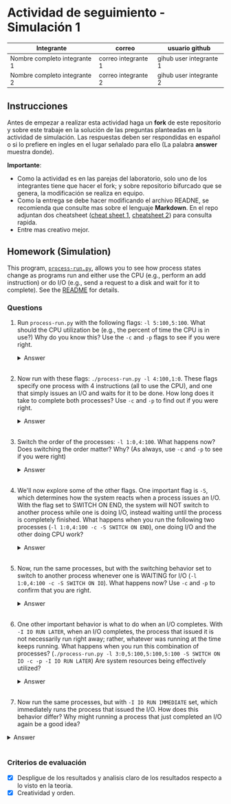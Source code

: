 # Actividad de seguimiento - Simulación 1

|Integrante|correo|usuario github|
|---|---|---|
|Nombre completo integrante 1|correo integrante 1|gihub user integrante 1|
|Nombre completo integrante 2|correo integrante 2|gihub user integrante 2|

## Instrucciones

Antes de empezar a realizar esta actividad haga un **fork** de este repositorio y sobre este trabaje en la solución de las preguntas planteadas en la actividad de simulación. Las respuestas deben ser respondidas en español o si lo prefiere en ingles en el lugar señalado para ello (La palabra **answer** muestra donde).

**Importante**:
* Como la actividad es en las parejas del laboratorio, solo uno de los integrantes tiene que hacer el fork; y sobre repositorio bifurcado que se genera, la modificación se realiza en equipo.
* Como la entrega se debe hacer modificando el archivo READNE, se recomienda que consulte mas sobre el lenguaje **Markdown**. En el repo adjuntan dos cheatsheet ([cheat sheet 1](Markdown_Cheat_Sheet.pdf), [cheatsheet 2](markdown-cheatsheet.pdf)) para consulta rapida.
* Entre mas creativo mejor.

## Homework (Simulation)

This program, [`process-run.py`](process-run.py), allows you to see how process states change as programs run and either use the CPU (e.g., perform an add instruction) or do I/O (e.g., send a request to a disk and wait for it to complete). See the [README](https://github.com/remzi-arpacidusseau/ostep-homework/blob/master/cpu-intro/README.md) for details.

### Questions

1. Run `process-run.py` with the following flags: `-l 5:100,5:100`. What should the CPU utilization be (e.g., the percent of time the CPU is in use?) Why do you know this? Use the `-c` and `-p` flags to see if you were right.
   
   <details>
   <summary>Answer</summary>
   
      En la simulación, se ejecutan dos procesos con las banderas `-l 5:100,5:100`, lo que significa que cada proceso se ejecuta en la CPU durante 5 unidades de tiempo sin realizar operaciones de entrada/salida (I/O). Cada uno usando la CPU al 100%. 

   Para corroborar lo anterior, se puede observar la traza de ejecución con `-p`
   - En los primeros 5 ciclos, el Proceso 0 usa la CPU.
   - En los siguientes 5 ciclos, el Proceso 1 usa la CPU.
   - No hay tiempos de inactividad, ya que siempre hay un proceso en ejecución.

   <br>

   Al verificar con la opción -c, obtenemos la estadística:
   - Tiempo total: 10 unidades
   - Tiempo CPU ocupada: 10 unidades
   - Tiempo I/O ocupada: 0 unidades
   - CPU Busy: 100.00%
   <br>
   Esto confirma que la CPU estuvo en uso el 100% del tiempo, sin momentos de inactividad. Se adjunta imagen que corrobora lo dicho anteriormente:

   <div align="center">
      <img src="https://github.com/DuvanR0598/Simulacion1_SO20251/blob/main/Imagenes/Pregunta%201.png?raw=true" alt="Pregunta 1" width="400"/>
   </div>
   </details>
   <br>

1. Now run with these flags: `./process-run.py -l 4:100,1:0`. These flags specify one process with 4 instructions (all to use the CPU), and one that simply issues an I/O and waits for it to be done. How long does it take to complete both processes? Use `-c` and `-p` to find out if you were right. 
   
   <details>
   <summary>Answer</summary>
   La CPU estará ocupada solo durante los primeros 4 ciclos, luego quedará inactiva.
      
   - `4:100` → Un proceso que usa la CPU durante 4 unidades de tiempo al 100%.
   - `1:0` → Un proceso que no usa CPU y espera en la cola.

   <br>

   **¿Cuánto tiempo tarda en completarse ambos procesos?**
   - El primer proceso (PID 0) ejecuta 4 instrucciones en la CPU, lo que toma 4 unidades de tiempo.
   - El segundo proceso (PID 1) ejecuta una operación de E/S en el tiempo 5, lo que lo pone en estado bloqueado durante 5 unidades de tiempo.
   - Cuando finaliza la espera de E/S (tiempo 10), el proceso 1 ejecuta su última instrucción en el tiempo 11 y termina.

   <br>

   _El tiempo total que tardan en completarse ambos procesos es 11 unidades de tiempo._

   Lo anterior, se puede verificar en las estadísticas del programa:
   - Tiempo total de ejecución: 11 unidades de tiempo.
   - Tiempo en que la CPU estuvo ocupada: 6 unidades (54.55%).
   - Tiempo en que la CPU estuvo inactiva esperando la E/S: 5 unidades (45.45%).

   <br>
   
   <div align="center">
      <img src="https://github.com/DuvanR0598/Simulacion1_SO20251/blob/main/Imagenes/Pregunta%202.png?raw=true" alt="Pregunta 1" width="400"/>
   </div>
   </details>
   <br>

3. Switch the order of the processes: `-l 1:0,4:100`. What happens now? Does switching the order matter? Why? (As always, use `-c` and `-p` to see if you were right)
   
   <details>
   <summary>Answer</summary>

   - `PID 0:` Un proceso que solo realiza una operación de E/S.
   - `PID 1:` Un proceso que ejecuta 4 instrucciones en la CPU.
  
   <br>

   Al cambiar el orden de los procesos con `-l 1:0,4:100`, el proceso que realiza E/S (PID 0) se ejecuta primero. Como resultado, el sistema debe esperar a que finalice la operación de E/S antes de permitir que el proceso de CPU (PID 1) comience su ejecución.
   En este caso, el tiempo total de ejecución se reduce a 7 unidades de tiempo en comparación con los 11 tiempos de la ejecución anterior `(-l 4:100,1:0)`. Esto ocurre porque el proceso de CPU ahora puede ejecutarse en paralelo con la espera de E/S, optimizando el uso de los recursos del sistema.
   Por lo tanto, sí importa el orden de ejecución, ya que afecta el tiempo total de finalización de los procesos y la eficiencia del sistema. Ejecutar primero un proceso de E/S permite que la CPU trabaje mientras la E/S está en progreso, reduciendo el tiempo total de espera.

   <br>

   <div align="center">
      <img src="https://github.com/DuvanR0598/Simulacion1_SO20251/blob/main/Imagenes/Pregunta%202.png?raw=true" alt="Pregunta 1" width="400"/>
   </div>
   </details>
   <br>

5. We'll now explore some of the other flags. One important flag is `-S`, which determines how the system reacts when a process issues an I/O. With the flag set to SWITCH ON END, the system will NOT switch to another process while one is doing I/O, instead waiting until the process is completely finished. What happens when you run the following two processes (`-l 1:0,4:100 -c -S SWITCH ON END`), one doing I/O and the other doing CPU work?
   
   <details>
   <summary>Answer</summary>
   
   Este comando ejecuta dos procesos:
   - Un proceso `(PID 0)` que realiza una operación de entrada/salida (E/S).
   - Un proceso `(PID 1)` que ejecuta 4 instrucciones de CPU.
   - La opción `-S SWITCH_ON_END` hace que el sistema no cambie de proceso hasta que el proceso en ejecución termine completamente.

   <br>

   Con la configuración anterior, es decir, `-S SWITCH_ON_END` el sistema no cambia a otro proceso hasta que el proceso actual termine completamente, incluso si está esperando una E/S. Esto significa que:
   - El proceso de E/S (PID 0) se ejecuta primero y la CPU queda ociosa mientras espera que termine la E/S.
   - El proceso de CPU (PID 1) no puede ejecutarse hasta que PID 0 termine por completo, lo que desperdicia ciclos de CPU.
   - El tiempo total de ejecución aumenta, ya que la CPU no aprovecha los ciclos en los que el proceso de E/S está bloqueado.
  
   <br>

   Este comportamiento es menos eficiente en comparación con la ejecución sin `SWITCH_ON_END`, donde el proceso de CPU podría haber avanzado mientras la E/S se completaba en paralelo.

   <br>

   <div align="center">
      <img src="https://github.com/DuvanR0598/Simulacion1_SO20251/blob/main/Imagenes/Pregunta%204.png?raw=true" alt="Pregunta 1" width="700"/>
   </div>
   </details>
   <br>

7. Now, run the same processes, but with the switching behavior set to switch to another process whenever one is WAITING for I/O (`-l 1:0,4:100 -c -S SWITCH ON IO`). What happens now? Use `-c` and `-p` to confirm that you are right.
   
   <details>
   <summary>Answer</summary>

   Con `SWITCH_ON_IO`, la CPU no se queda inactiva esperando que termine la E/S, sino que aprovecha el tiempo ejecutando otro proceso. lo anterior significa que:
   - El proceso 0 comienza la E/S y la CPU cambia inmediatamente al proceso 1.
   - El proceso 1 usa la CPU mientras el proceso 0 está esperando que termine la E/S.
   - Cuando la E/S del proceso 0 termina, este se vuelve listo para ejecutarse y el sistema lo ejecuta en su turno.

   <br>

   **Estadisticas**
   - Total de tiempo: 7 ciclos.
   - CPU Busy: 6 (85.71%) → La CPU estuvo ocupada el 85.71% del tiempo.
   - IO Busy: 5/7 (71.43%) → El sistema estuvo ocupado con E/S el 71.43% del tiempo.

   <br>

   Esto confirma que con `SWITCH_ON_IO`, la CPU sigue trabajando incluso cuando hay procesos en espera de E/S, en lugar de desperdiciar ciclos de reloj.
   Al usar `SWITCH_ON_IO`, el sistema logra:

   <br>

   ✅ Mejor utilización de la CPU (menor tiempo ocioso).
   <br>
   ✅ Ejecución simultánea de E/S y CPU, optimizando el tiempo total de ejecución.
   <br>
   ✅ Finalización más rápida de los procesos, ya que no hay demoras innecesarias.

   Este es un comportamiento ideal en sistemas multitarea donde considero se busca la máxima eficiencia de los recursos

   <br>

   <div align="center">
      <img src="https://github.com/DuvanR0598/Simulacion1_SO20251/blob/main/Imagenes/Pregunta%205.png?raw=true" alt="Pregunta 1" width="700"/>
   </div>
   </details>
   <br>

9. One other important behavior is what to do when an I/O completes. With `-I IO RUN LATER`, when an I/O completes, the process that issued it is not necessarily run right away; rather, whatever was running at the time keeps running. What happens when you run this combination of processes? (`./process-run.py -l 3:0,5:100,5:100,5:100 -S SWITCH ON IO -c -p -I IO RUN LATER`) Are system resources being effectively utilized?
   
   <details>
   <summary>Answer</summary>

   Para esta ejecución, se aplica la opción `-I IO RUN LATER`, lo que significa que cuando un proceso completa su operación de E/S, no se ejecuta inmediatamente. En su lugar, el proceso que ya estaba ejecutándose en la CPU continúa corriendo hasta que ceda el control según la política de planificación.

   <br>

   **Análisis del Comportamiento**

   <br>

   **1. Inicio del proceso de E/S (`PID 0`) en el tiempo 1.**
   - Mientras `PID 0` está ejecutando una operación de entrada/salida (IO), los procesos `PID 1`, `PID 2` y `PID 3` están en estado READY, esperando CPU.

   <br>

   **2. Ejecución de los procesos de CPU (`PID 1, 2, 3`).**
   - Desde el tiempo 2 hasta el 16, los procesos de CPU (`PID 1, 2, 3`) ejecutan su carga de trabajo en la CPU.
   - `PID 0` sigue bloqueado en espera de su E/S.
  
   <br>

   **3. Finalización de la primera E/S en el tiempo 17 (`RUN: io_done`).**
   - Pero NO se ejecuta inmediatamente, porque IO_RUN_LATER hace que el proceso espere su turno.
   - En su lugar, otro proceso (probablemente de CPU) sigue ejecutándose.

   <br>

   **4. Se inicia otra operación de E/S (`PID 0` nuevamente en el tiempo 18).**
   - Sigue el mismo patrón: los procesos de CPU siguen ejecutándose mientras la E/S ocurre en paralelo.

   <br>

   **5. Repetición del ciclo hasta que todos los procesos terminan.**
   - Se observa que `PID 0` realiza múltiples operaciones de E/S.
   - Cada vez que termina su E/S, debe esperar hasta que los procesos de CPU terminen su turno antes de ejecutarse.

   <br>

   Todo lo anterior, duro 31 unidades de tiempo, la CPU esuvo ocupada 21 unidades de tiempo lo que equivale al 67.74%, por ultimo las E/S estuvieron ocupadas 15 unidades de tiempo, lo que equivalkes al 48.39%.

   <br>

   **¿Se utilizan eficazmente los recursos del sistema?**

   Podemos decir que este esquema es útil en escenarios donde la prioridad es maximizar el uso de la CPU y minimizar la sobrecarga de cambios de contexto. Sin embargo, en sistemas donde la E/S es crucial (por ejemplo, bases de datos o servidores de archivos), este enfoque podría generar tiempos de espera innecesarios para los procesos que dependen de la E/S. Dado lo anterior se puede resumir en 2 items:

   <br>
   
   ✅ Se maximizó el uso de la CPU, lo cual es eficiente si el objetivo es reducir el tiempo de inactividad de la CPU.
   
   ⚠️ Se observa un retraso en la ejecución de procesos dependientes de E/S, lo que podría ser un problema en sistemas donde la latencia es crítica.

   <br>

   <div align="center">
      <img src="https://github.com/DuvanR0598/Simulacion1_SO20251/blob/main/Imagenes/Pregunta%206.png?raw=true" alt="Pregunta 1" width="700"/>
   </div>

   </details>
   <br>

11. Now run the same processes, but with `-I IO RUN IMMEDIATE` set, which immediately runs the process that issued the I/O. How does this behavior differ? Why might running a process that just completed an I/O again be a good idea?
   
   <details>
   <summary>Answer</summary>

   **¿Qué diferencia habrá con IO_RUN_IMMEDIATE?**
   
   Al cambiar de `IO_RUN_LATER` a `IO_RUN_IMMEDIATE`, se puede notar varias cosas:

   **1. El proceso que completó la E/S se ejecuta de inmediato.**
   - En `IO_RUN_LATER`, la CPU seguía ejecutando al proceso activo y el que terminó la E/S debía esperar.
   - En `IO_RUN_IMMEDIATE`, el proceso que finaliza su E/S toma la CPU inmediatamente.

   <br>

   **2. Se da prioridad a los procesos de E/S.**
   - Esto puede ser más eficiente en sistemas donde la E/S es un cuello de botella.
   - Reduce la latencia en procesos que dependen fuertemente de operaciones de E/S.

   <br>

   **3. Puede haber más cambios de contexto.**
   - Cuando un proceso de E/S finaliza y toma la CPU de inmediato, esto puede causar más interrupciones y cambios de contexto, lo que podría afectar el rendimiento en ciertos caso

   **¿Por qué sería recomendable ejecutar de nuevo un proceso que acaba de completar una E/S?**

   **1. Optimización del tiempo de respuesta**
   - Si un proceso depende de la E/S (por ejemplo, leer datos de disco o de una red), ejecutarlo inmediatamente después de la E/S reduce su tiempo de espera y mejora la experiencia del usuario o la eficiencia del sistema.

   <br>

   **2. Evita desperdiciar ciclos de CPU**
   - Si la CPU está libre o el proceso en ejecución no es crítico, es mejor darle prioridad al proceso que terminó su E/S para que continúe sin retrasos innecesarios.

   <br>

   **3. Mejora el rendimiento en sistemas I/O-bound**
   - Si el sistema tiene muchos procesos que dependen de la E/S, ejecutar de inmediato estos procesos mejora el throughput del sistema.

   <div align="center">
      <img src="https://github.com/DuvanR0598/Simulacion1_SO20251/blob/main/Imagenes/Pregunta%207.png?raw=true" alt="Pregunta 1" width="700"/>
   </div>

   </details>
   <br>


### Criterios de evaluación
- [x] Despligue de los resultados y analisis claro de los resultados respecto a lo visto en la teoria.
- [x] Creatividad y orden.
